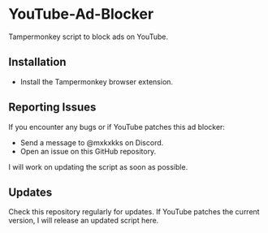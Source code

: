 # YouTube-Ad-Blocker
Tampermonkey script to block ads on YouTube.


## Installation

- Install the Tampermonkey browser extension.


## Reporting Issues

If you encounter any bugs or if YouTube patches this ad blocker:
- Send a message to @mxkxkks on Discord.
- Open an issue on this GitHub repository.

I will work on updating the script as soon as possible.

## Updates

Check this repository regularly for updates. If YouTube patches the current version, I will release an updated script here.

